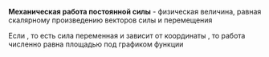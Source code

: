 **Механическая работа постоянной силы** - физическая величина, равная скалярному произведению
векторов силы и перемещения

<BlockMath math="
    A=\vec F \cdot \vec S\\
    A=F\cdot S\cos a\\
    [A]=\text Н\cdot \text м=\text{Дж}
">

Если <InlineMath math="F=F(x)">, то есть сила переменная и зависит от координаты <InlineMath math="x">,
то работа численно равна площадью под графиком функции <InlineMath math="F(x)">

<!-- TODO: График -->

